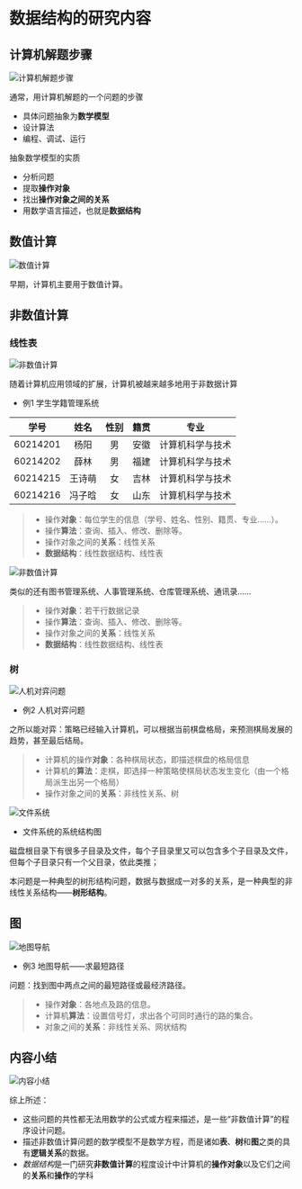 # 数据结构的研究内容

## 计算机解题步骤

![计算机解题步骤](../images/charpter-1/1.1/1.1-1.png)

通常，用计算机解题的一个问题的步骤

* 具体问题抽象为**数学模型**
* 设计算法
* 编程、调试、运行

抽象数学模型的实质

* 分析问题
* 提取**操作对象**
* 找出**操作对象之间的关系**
* 用数学语言描述，也就是**数据结构**


## 数值计算

![数值计算](../images/charpter-1/1.1/1.1-2.png)

早期，计算机主要用于数值计算。



## 非数值计算

### 线性表

![非数值计算](../images/charpter-1/1.1/1.1-3.png)

随着计算机应用领域的扩展，计算机被越来越多地用于非数据计算

* 例1 学生学籍管理系统

|   学号   |  姓名  | 性别 | 籍贯 |       专业       |
| :------: | :----: | :--: | ---- | :--------------: |
| 60214201 |  杨阳  |  男  | 安徽 | 计算机科学与技术 |
| 60214202 |  薛林  |  男  | 福建 | 计算机科学与技术 |
| 60214215 | 王诗萌 |  女  | 吉林 | 计算机科学与技术 |
| 60214216 | 冯子晗 |  女  | 山东 | 计算机科学与技术 |

> * 操作**对象**：每位学生的信息（学号、姓名、性别、籍贯、专业……）。
> * 操作**算法**：查询、插入、修改、删除等。
> * 操作对象之间的**关系**：线性关系
> * **数据结构**：线性数据结构、线性表

![非数值计算](../images/charpter-1/1.1/1.1-4.png)

类似的还有图书管理系统、人事管理系统、仓库管理系统、通讯录……

> * 操作**对象**：若干行数据记录
> * 操作**算法**：查询、插入、修改、删除等。
> * 操作对象之间的**关系**：线性关系
> * **数据结构**：线性数据结构、线性表

### 树

![人机对弈问题](../images/charpter-1/1.1/1.1-5.png)

* 例2 人机对弈问题

之所以能对弈：策略已经输入计算机，可以根据当前棋盘格局，来预测棋局发展的趋势，甚至最后结局。

> * 计算机的操作**对象**：各种棋局状态，即描述棋盘的格局信息
> * 计算机的**算法**：走棋，即选择一种策略使棋局状态发生变化（由一个格局派生出另一个格局）
> * 操作对象之间的**关系**：非线性关系、树

![文件系统](../images/charpter-1/1.1/1.1-file-system.png)

* 文件系统的系统结构图

磁盘根目录下有很多子目录及文件，每个子目录里又可以包含多个子目录及文件，但每个子目录只有一个父目录，依此类推；

本问题是一种典型的树形结构问题，数据与数据成一对多的关系，是一种典型的非线性关系结构——**树形结构**。

## 图

![地图导航](../images/charpter-1/1.1/1.1-graph.png)

* 例3 地图导航——求最短路径

问题：找到图中两点之间的最短路径或最经济路径。

> * 操作**对象**：各地点及路的信息。
> * 计算机**算法**：设置信号灯，求出各个可同时通行的路的集合。
> * 对象之间的**关系**：非线性关系、网状结构


## 内容小结

![内容小结](../images/charpter-1/1.1/1.1-8.png)

综上所述：
* 这些问题的共性都无法用数学的公式或方程来描述，是一些“非数值计算”的程序设计问题。
* 描述非数值计算问题的数学模型不是数学方程，而是诸如**表**、**树**和**图**之类的具有**逻辑关系**的数据。
* *数据结构*是一门研究**非数值计算**的程度设计中计算机的**操作对象**以及它们之间的**关系**和**操作**的学科